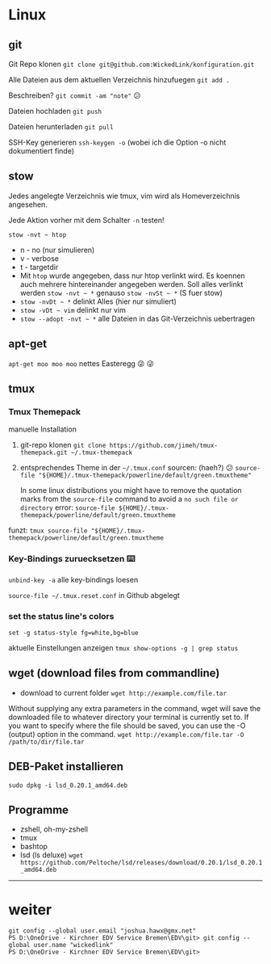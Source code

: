 # Linux 

## git
Git Repo klonen `git clone git@github.com:WickedLink/konfiguration.git`

Alle Dateien aus dem aktuellen Verzeichnis hinzufuegen `git add .`

Beschreiben? `git commit -am "note"` :confused:

Dateien hochladen `git push`

Dateien herunterladen `git pull`

SSH-Key generieren `ssh-keygen -o` (wobei ich die Option -o nicht dokumentiert finde)

## stow
Jedes angelegte Verzeichnis wie tmux, vim wird als Homeverzeichnis angesehen.

Jede Aktion vorher mit dem Schalter `-n` testen!

`stow -nvt ~ htop`
- n - no (nur simulieren)
- v - verbose
- t - targetdir
- Mit `htop` wurde angegeben, dass nur htop verlinkt wird. Es koennen auch mehrere hintereinander angegeben werden. Soll alles verlinkt werden `stow -nvt ~ *` genauso `stow -nvSt ~ *` (S fuer stow)
- `stow -nvDt ~ *` delinkt Alles (hier nur simuliert)
- `stow -vDt ~ vim` delinkt nur vim
- `stow --adopt -nvt ~ *` alle Dateien in das Git-Verzeichnis uebertragen

## apt-get
`apt-get moo moo moo` nettes Easteregg 😜 :stuck_out_tongue_winking_eye:

## tmux
### Tmux Themepack
manuelle Installation
1. git-repo klonen `git clone https://github.com/jimeh/tmux-themepack.git ~/.tmux-themepack`
2. entsprechendes Theme in der `~/.tmux.conf` sourcen: (haeh?) :confused: `source-file "${HOME}/.tmux-themepack/powerline/default/green.tmuxtheme"`

    In some linux distributions you might have to remove the quotation marks
    from the `source-file` command to avoid a `no such file or directory` error: `source-file ${HOME}/.tmux-themepack/powerline/default/green.tmuxtheme`

funzt: `tmux source-file "${HOME}/.tmux-themepack/powerline/default/green.tmuxtheme`

### Key-Bindings zuruecksetzen ⌨️

`unbind-key -a` alle key-bindings loesen

`source-file ~/.tmux.reset.conf` in Github abgelegt

### set the status line's colors
`set -g status-style fg=white,bg=blue`

aktuelle Einstellungen anzeigen `tmux show-options -g | grep status`

## wget (download files from commandline)

- download to current folder `wget http://example.com/file.tar`

Without supplying any extra parameters in the command, wget will save the downloaded file to whatever directory your terminal is currently set to. If you want to specify where the file should be saved, you can use the -O (output) option in the command. `wget http://example.com/file.tar -O /path/to/dir/file.tar`

## DEB-Paket installieren

`sudo dpkg -i lsd_0.20.1_amd64.deb`

## Programme

- zshell, oh-my-zshell
- tmux
- bashtop
- lsd (ls deluxe) `wget https://github.com/Peltoche/lsd/releases/download/0.20.1/lsd_0.20.1_amd64.deb`



---


weiter 
=======
```
git config --global user.email "joshua.hawx@gmx.net"
PS D:\OneDrive - Kirchner EDV Service Bremen\EDV\git> git config --global user.name "wickedlink"
PS D:\OneDrive - Kirchner EDV Service Bremen\EDV\git>
```
